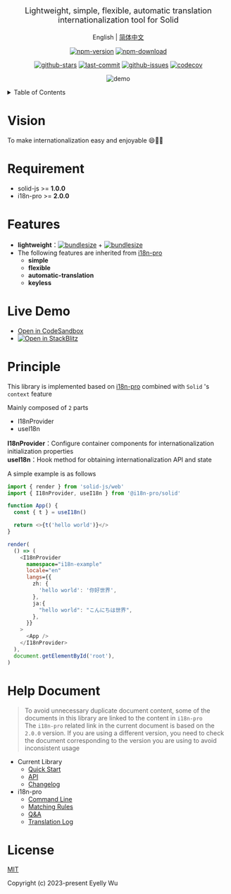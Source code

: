 <div align="center">
  <p style="font-size: 18px;">Lightweight, simple, flexible, automatic translation internationalization tool for Solid</p>

English | [简体中文](https://github.com/i18n-pro/solid/blob/v1.0.0/README_zh-CN.md)



[![npm-version](https://img.shields.io/npm/v/@i18n-pro/solid.svg?style=flat-square "npm-version")](https://www.npmjs.com/package/@i18n-pro/solid "npm")
[![npm-download](https://img.shields.io/npm/dm/@i18n-pro/solid "npm-download")](https://www.npmjs.com/package/@i18n-pro/solid "npm")

[![github-stars](https://img.shields.io/github/stars/i18n-pro/solid?style=social "github-stars")](https://github.com/i18n-pro/solid/stargazers "github-stars")
[![last-commit](https://img.shields.io/github/last-commit/i18n-pro/solid/main "last-commit")](https://github.com/i18n-pro/solid/commits/main "last-commit")
[![github-issues](https://img.shields.io/github/issues-raw/i18n-pro/solid "github-issues")](https://github.com/i18n-pro/solid/issues "github-issues")
[![codecov](https://codecov.io/gh/i18n-pro/solid/branch/main/graph/badge.svg?token=RMHGQUBVY6 "codecov")](https://codecov.io/gh/i18n-pro/solid "codecov")

![demo](https://s3.bmp.ovh/imgs/2023/09/15/c8957fd4abda1dfe.gif)

</div>
<details >
  <summary>Table of Contents</summary>

  [Vision](#vision)<br/>
  [Requirement](#requirement)<br/>
  [Features](#features)<br/>
  [Live Demo](#live-demo)<br/>
  [Principle](#principle)<br/>
  [License](#license)<br/>

</details>


# Vision
To make internationalization easy and enjoyable 😄💪🏻
# Requirement

* solid-js >= **1.0.0**
* i18n-pro >= **2.0.0**


# Features

* **lightweight**：[![bundlesize](https://img.shields.io/bundlephobia/minzip/i18n-pro?color=brightgreen&style=plastic "i18n-pro-bundlesize")](https://bundlephobia.com/package/i18n-pro "i18n-pro-bundlesize") + [![bundlesize](https://img.shields.io/bundlephobia/minzip/@i18n-pro/solid?color=brightgreen&style=plastic "bundlesize")](https://bundlephobia.com/package/@i18n-pro/solid "bundlesize")
* The following features are inherited from  [i18n-pro](https://github.com/i18n-pro/core "i18n-pro") 
   * **simple**
   * **flexible**
   * **automatic-translation**
   * **keyless**


# Live Demo

* [Open in CodeSandbox](https://codesandbox.io/p/github/i18n-pro/solid-demo/main?file=README.md)
* [![Open in StackBlitz](https://developer.stackblitz.com/img/open_in_stackblitz_small.svg "Open in StackBlitz")](https://stackblitz.com/github/i18n-pro/solid-demo?file=README.md)


# Principle
This library is implemented based on  [i18n-pro](https://github.com/i18n-pro/core "i18n-pro")  combined with  `Solid` 's  `context`  feature

Mainly composed of  `2`  parts
* I18nProvider
* useI18n



**I18nProvider**：Configure container components for internationalization initialization properties<br />**useI18n**：Hook method for obtaining internationalization API and state



A simple example is as follows
```typescript
import { render } from 'solid-js/web'
import { I18nProvider, useI18n } from '@i18n-pro/solid'

function App() {
  const { t } = useI18n()

  return <>{t('hello world')}</>
}

render(
  () => (
    <I18nProvider
      namespace="i18n-example"
      locale="en"
      langs={{
        zh: {
          'hello world': '你好世界',
        },
        ja:{
          "hello world": "こんにちは世界",
        },
      }}
    >
      <App />
    </I18nProvider>
  ),
  document.getElementById('root'),
)
```

# Help Document

>To avoid unnecessary duplicate document content, some of the documents in this library are linked to the content in  `i18n-pro` <br />The  `i18n-pro`  related link in the current document is based on the  `2.0.0`  version. If you are using a different version, you need to check the document corresponding to the version you are using to avoid inconsistent usage
* Current Library
   * [Quick Start](https://github.com/i18n-pro/solid/blob/v1.0.0/docs/dist/USAGE.md)
   * [API](https://github.com/i18n-pro/solid/blob/v1.0.0/docs/dist/API.md)
   * [Changelog](https://github.com/i18n-pro/solid/blob/v1.0.0/docs/dist/CHANGELOG.md)
* i18n-pro
   * [Command Line](https://github.com/i18n-pro/core/blob/v2.0.0/docs/dist/COMMAND_LINE.md)
   * [Matching Rules](https://github.com/i18n-pro/core/blob/v2.0.0/docs/dist/MATCH_RULE.md)
   * [Q&A](https://github.com/i18n-pro/core/blob/v2.0.0/docs/dist/Q&A.md)
   * [Translation Log](https://github.com/i18n-pro/core/blob/v2.0.0/docs/dist/OUTPUT_LOG.md)


# License
[MIT](./LICENSE)

Copyright (c) 2023-present Eyelly Wu